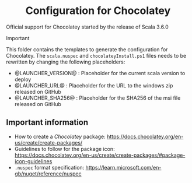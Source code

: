 <h1 align=center>Configuration for Chocolatey</h1>

Official support for Chocolatey started by the release of Scala 3.6.0

> [!IMPORTANT]
> This folder contains the templates to generate the configuration for Chocolatey.
> The `scala.nuspec` and `chocolateyInstall.ps1` files needs to be rewritten by changing the following placeholders:
> - @LAUNCHER_VERSION@ : Placeholder for the current scala version to deploy
> - @LAUNCHER_URL@     : Placeholder for the URL to the windows zip released on GitHub
> - @LAUNCHER_SHA256@  : Placeholder for the SHA256 of the msi file released on GitHub

## Important information

- How to create a *Chocolatey* package: https://docs.chocolatey.org/en-us/create/create-packages/
- Guidelines to follow for the package icon: https://docs.chocolatey.org/en-us/create/create-packages/#package-icon-guidelines
- `.nuspec` format specification: https://learn.microsoft.com/en-gb/nuget/reference/nuspec
